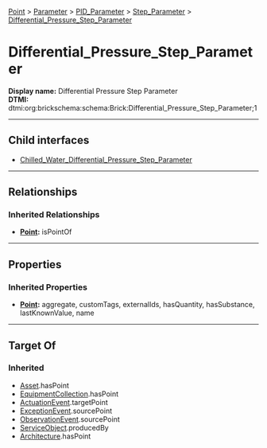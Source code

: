 [Point](../../../../Point.md) > [Parameter](../../../Parameter.md) > [PID_Parameter](../../PID_Parameter.md) > [Step_Parameter](../Step_Parameter.md) > [Differential_Pressure_Step_Parameter](#)
# Differential_Pressure_Step_Parameter

**Display name:** Differential Pressure Step Parameter<br />
**DTMI:** dtmi:org:brickschema:schema:Brick:Differential_Pressure_Step_Parameter;1

---

## Child interfaces
* [Chilled_Water_Differential_Pressure_Step_Parameter](Chilled_Water_Differential_Pressure_Step_Parameter.md)

---

## Relationships
### Inherited Relationships
* **[Point](../../../../Point.md):** isPointOf

---

## Properties
### Inherited Properties
* **[Point](../../../../Point.md):** aggregate, customTags, externalIds, hasQuantity, hasSubstance, lastKnownValue, name

---

## Target Of
### Inherited
* [Asset](../../../../../Asset/Asset.md).hasPoint
* [EquipmentCollection](../../../../../Collection/AssetCollection/EquipmentCollection/EquipmentCollection.md).hasPoint
* [ActuationEvent](../../../../../Event/PointEvent/ActuationEvent.md).targetPoint
* [ExceptionEvent](../../../../../Event/PointEvent/ExceptionEvent.md).sourcePoint
* [ObservationEvent](../../../../../Event/PointEvent/ObservationEvent.md).sourcePoint
* [ServiceObject](../../../../../Information/ServiceObject/ServiceObject.md).producedBy
* [Architecture](../../../../../Space/Architecture/Architecture.md).hasPoint
